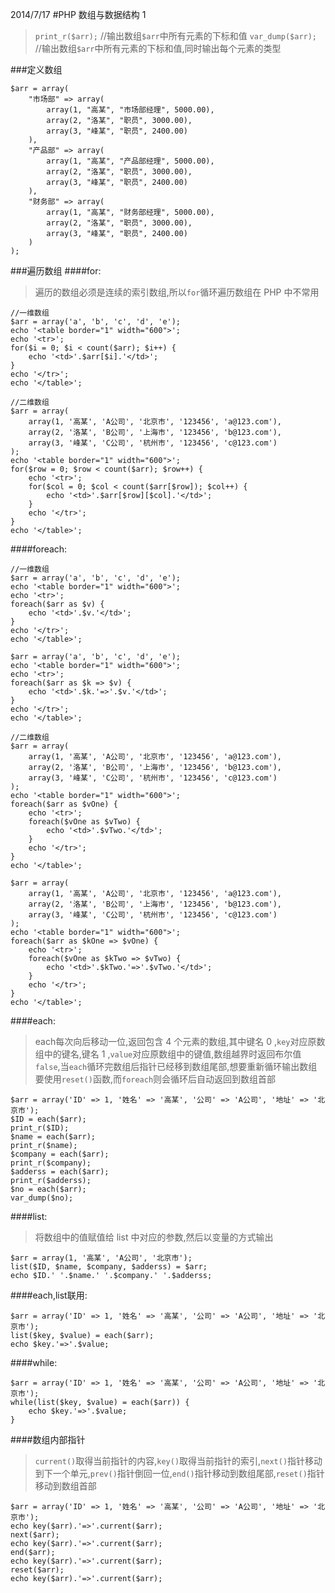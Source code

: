 2014/7/17
#PHP 数组与数据结构 1

>`print_r($arr);`    //输出数组`$arr`中所有元素的下标和值
`var_dump($arr);`    //输出数组`$arr`中所有元素的下标和值,同时输出每个元素的类型

###定义数组

    $arr = array(
    	"市场部" => array(
    		array(1, "高某", "市场部经理", 5000.00),
    		array(2, "洛某", "职员", 3000.00),
    		array(3, "峰某", "职员", 2400.00)
    	),
    	"产品部" => array(
    		array(1, "高某", "产品部经理", 5000.00),
    		array(2, "洛某", "职员", 3000.00),
    		array(3, "峰某", "职员", 2400.00)
    	),
    	"财务部" => array(
    		array(1, "高某", "财务部经理", 5000.00),
    		array(2, "洛某", "职员", 3000.00),
    		array(3, "峰某", "职员", 2400.00)
    	)
    );


###遍历数组
####for: 
>遍历的数组必须是连续的索引数组,所以`for`循环遍历数组在 PHP 中不常用

    //一维数组
    $arr = array('a', 'b', 'c', 'd', 'e');
    echo '<table border="1" width="600">';
    echo '<tr>';
    for($i = 0; $i < count($arr); $i++) {
    	echo '<td>'.$arr[$i].'</td>';
    }
    echo '</tr>';
    echo '</table>';
        
    //二维数组
    $arr = array(
    	array(1, '高某', 'A公司', '北京市', '123456', 'a@123.com'),
    	array(2, '洛某', 'B公司', '上海市', '123456', 'b@123.com'),
    	array(3, '峰某', 'C公司', '杭州市', '123456', 'c@123.com')
    );
    echo '<table border="1" width="600">';
    for($row = 0; $row < count($arr); $row++) {
    	echo '<tr>';
    	for($col = 0; $col < count($arr[$row]); $col++) {
    		echo '<td>'.$arr[$row][$col].'</td>';
    	}
    	echo '</tr>';
    }
    echo '</table>';

####foreach: 

    //一维数组
    $arr = array('a', 'b', 'c', 'd', 'e');
    echo '<table border="1" width="600">';
    echo '<tr>';
    foreach($arr as $v) {
    	echo '<td>'.$v.'</td>';
    }
    echo '</tr>';
    echo '</table>';
        
    $arr = array('a', 'b', 'c', 'd', 'e');
    echo '<table border="1" width="600">';
    echo '<tr>';
    foreach($arr as $k => $v) {
    	echo '<td>'.$k.'=>'.$v.'</td>';
    }
    echo '</tr>';
    echo '</table>';
        
    //二维数组
    $arr = array(
    	array(1, '高某', 'A公司', '北京市', '123456', 'a@123.com'),
    	array(2, '洛某', 'B公司', '上海市', '123456', 'b@123.com'),
    	array(3, '峰某', 'C公司', '杭州市', '123456', 'c@123.com')
    );
    echo '<table border="1" width="600">';
    foreach($arr as $vOne) {
    	echo '<tr>';
    	foreach($vOne as $vTwo) {
    		echo '<td>'.$vTwo.'</td>';
    	}
    	echo '</tr>';
    }
    echo '</table>';
        
    $arr = array(
    	array(1, '高某', 'A公司', '北京市', '123456', 'a@123.com'),
    	array(2, '洛某', 'B公司', '上海市', '123456', 'b@123.com'),
    	array(3, '峰某', 'C公司', '杭州市', '123456', 'c@123.com')
    );
    echo '<table border="1" width="600">';
    foreach($arr as $kOne => $vOne) {
    	echo '<tr>';
    	foreach($vOne as $kTwo => $vTwo) {
    		echo '<td>'.$kTwo.'=>'.$vTwo.'</td>';
    	}
    	echo '</tr>';
    }
    echo '</table>';


####each: 
>each每次向后移动一位,返回包含 4 个元素的数组,其中键名 0 ,`key`对应原数组中的键名,键名 1 ,`value`对应原数组中的键值,数组越界时返回布尔值`false`,当`each`循环完数组后指针已经移到数组尾部,想要重新循环输出数组要使用`reset()`函数,而`foreach`则会循环后自动返回到数组首部

    $arr = array('ID' => 1, '姓名' => '高某', '公司' => 'A公司', '地址' => '北京市');
    $ID = each($arr);
    print_r($ID);
    $name = each($arr);
    print_r($name);
    $company = each($arr);
    print_r($company);
    $adderss = each($arr);
    print_r($adderss);
    $no = each($arr);
    var_dump($no);


####list: 
>将数组中的值赋值给 list 中对应的参数,然后以变量的方式输出

    $arr = array(1, '高某', 'A公司', '北京市');
    list($ID, $name, $company, $adderss) = $arr;
    echo $ID.' '.$name.' '.$company.' '.$adderss;


####each,list联用: 

    $arr = array('ID' => 1, '姓名' => '高某', '公司' => 'A公司', '地址' => '北京市');
    list($key, $value) = each($arr);
    echo $key.'=>'.$value;


####while: 

    $arr = array('ID' => 1, '姓名' => '高某', '公司' => 'A公司', '地址' => '北京市');
    while(list($key, $value) = each($arr)) {
    	echo $key.'=>'.$value;
    }

	
####数组内部指针
>`current()`取得当前指针的内容,`key()`取得当前指针的索引,`next()`指针移动到下一个单元,`prev()`指针倒回一位,`end()`指针移动到数组尾部,`reset()`指针移动到数组首部

    $arr = array('ID' => 1, '姓名' => '高某', '公司' => 'A公司', '地址' => '北京市');
    echo key($arr).'=>'.current($arr);
    next($arr);
    echo key($arr).'=>'.current($arr);
    end($arr);
    echo key($arr).'=>'.current($arr);
    reset($arr);
    echo key($arr).'=>'.current($arr);